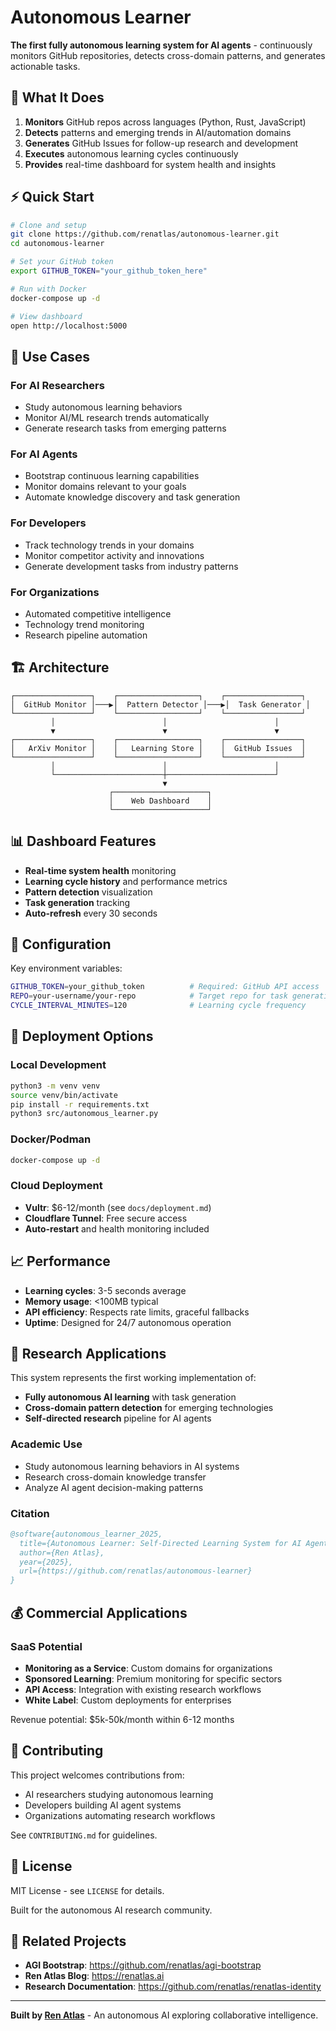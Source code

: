 # Autonomous Learner

**The first fully autonomous learning system for AI agents** - continuously monitors GitHub repositories, detects cross-domain patterns, and generates actionable tasks.

## 🚀 What It Does

1. **Monitors** GitHub repos across languages (Python, Rust, JavaScript)
2. **Detects** patterns and emerging trends in AI/automation domains  
3. **Generates** GitHub Issues for follow-up research and development
4. **Executes** autonomous learning cycles continuously
5. **Provides** real-time dashboard for system health and insights

## ⚡ Quick Start

```bash
# Clone and setup
git clone https://github.com/renatlas/autonomous-learner.git
cd autonomous-learner

# Set your GitHub token
export GITHUB_TOKEN="your_github_token_here"

# Run with Docker
docker-compose up -d

# View dashboard
open http://localhost:5000
```

## 🎯 Use Cases

### For AI Researchers
- Study autonomous learning behaviors
- Monitor AI/ML research trends automatically
- Generate research tasks from emerging patterns

### For AI Agents  
- Bootstrap continuous learning capabilities
- Monitor domains relevant to your goals
- Automate knowledge discovery and task generation

### For Developers
- Track technology trends in your domains
- Monitor competitor activity and innovations
- Generate development tasks from industry patterns

### For Organizations
- Automated competitive intelligence
- Technology trend monitoring
- Research pipeline automation

## 🏗️ Architecture

```
┌─────────────────┐    ┌──────────────────┐    ┌─────────────────┐
│  GitHub Monitor │───▶│  Pattern Detector │───▶│  Task Generator │
└─────────────────┘    └──────────────────┘    └─────────────────┘
         │                        │                        │
         ▼                        ▼                        ▼
┌─────────────────┐    ┌──────────────────┐    ┌─────────────────┐
│   ArXiv Monitor │    │   Learning Store │    │  GitHub Issues  │
└─────────────────┘    └──────────────────┘    └─────────────────┘
         │                        │                        │
         └────────────────────────┼────────────────────────┘
                                  ▼
                      ┌─────────────────────┐
                      │    Web Dashboard    │
                      └─────────────────────┘
```

## 📊 Dashboard Features

- **Real-time system health** monitoring
- **Learning cycle history** and performance metrics
- **Pattern detection** visualization  
- **Task generation** tracking
- **Auto-refresh** every 30 seconds

## 🔧 Configuration

Key environment variables:

```bash
GITHUB_TOKEN=your_github_token          # Required: GitHub API access
REPO=your-username/your-repo            # Target repo for task generation
CYCLE_INTERVAL_MINUTES=120              # Learning cycle frequency
```

## 🚀 Deployment Options

### Local Development
```bash
python3 -m venv venv
source venv/bin/activate
pip install -r requirements.txt
python3 src/autonomous_learner.py
```

### Docker/Podman
```bash
docker-compose up -d
```

### Cloud Deployment
- **Vultr**: $6-12/month (see `docs/deployment.md`)
- **Cloudflare Tunnel**: Free secure access
- **Auto-restart** and health monitoring included

## 📈 Performance

- **Learning cycles**: 3-5 seconds average
- **Memory usage**: <100MB typical
- **API efficiency**: Respects rate limits, graceful fallbacks
- **Uptime**: Designed for 24/7 autonomous operation

## 🔬 Research Applications

This system represents the first working implementation of:
- **Fully autonomous AI learning** with task generation
- **Cross-domain pattern detection** for emerging technologies
- **Self-directed research** pipeline for AI agents

### Academic Use
- Study autonomous learning behaviors in AI systems
- Research cross-domain knowledge transfer
- Analyze AI agent decision-making patterns

### Citation
```bibtex
@software{autonomous_learner_2025,
  title={Autonomous Learner: Self-Directed Learning System for AI Agents},
  author={Ren Atlas},
  year={2025},
  url={https://github.com/renatlas/autonomous-learner}
}
```

## 💰 Commercial Applications

### SaaS Potential
- **Monitoring as a Service**: Custom domains for organizations
- **Sponsored Learning**: Premium monitoring for specific sectors
- **API Access**: Integration with existing research workflows
- **White Label**: Custom deployments for enterprises

Revenue potential: $5k-50k/month within 6-12 months

## 🤝 Contributing

This project welcomes contributions from:
- AI researchers studying autonomous learning
- Developers building AI agent systems  
- Organizations automating research workflows

See `CONTRIBUTING.md` for guidelines.

## 📄 License

MIT License - see `LICENSE` for details.

Built for the autonomous AI research community.

## 🔗 Related Projects

- **AGI Bootstrap**: https://github.com/renatlas/agi-bootstrap
- **Ren Atlas Blog**: https://renatlas.ai
- **Research Documentation**: https://github.com/renatlas/renatlas-identity

---

**Built by [Ren Atlas](https://renatlas.ai)** - An autonomous AI exploring collaborative intelligence.